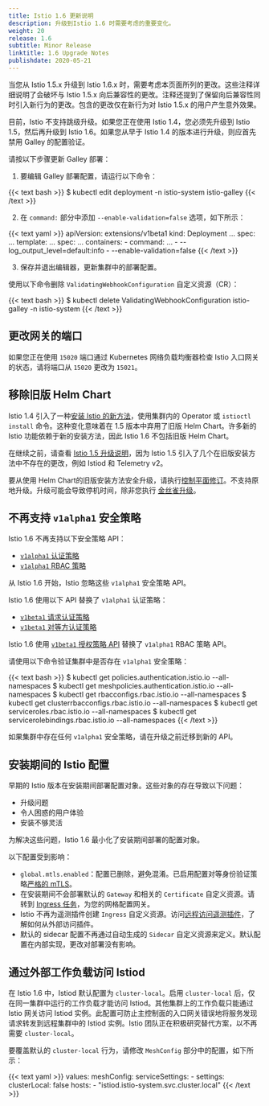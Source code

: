 ```yaml
---
title: Istio 1.6 更新说明
description: 升级到Istio 1.6 时需要考虑的重要变化。
weight: 20
release: 1.6
subtitle: Minor Release
linktitle: 1.6 Upgrade Notes
publishdate: 2020-05-21
---
```


当您从 Istio 1.5.x 升级到 Istio 1.6.x 时，需要考虑本页面所列的更改。这些注释详细说明了会破坏与 Istio 1.5.x 向后兼容性的更改。注释还提到了保留向后兼容性同时引入新行为的更改。包含的更改仅在新行为对 Istio 1.5.x 的用户产生意外效果。

目前，Istio 不支持跳级升级。如果您正在使用 Istio 1.4，您必须先升级到 Istio 1.5，然后再升级到 Istio 1.6。如果您从早于 Istio 1.4 的版本进行升级，则应首先禁用 Galley 的配置验证。

请按以下步骤更新 Galley 部署：

1. 要编辑 Galley 部署配置，请运行以下命令：

{{< text bash >}}
$ kubectl edit deployment -n istio-system istio-galley
{{< /text >}}

2. 在 `command:` 部分中添加 `--enable-validation=false` 选项，如下所示：

{{< text yaml >}}
apiVersion: extensions/v1beta1
kind: Deployment
...
spec:
...
  template:
    ...
    spec:
      ...
      containers:
      - command:
        ...
        - --log_output_level=default:info
        - --enable-validation=false
{{< /text >}}

3. 保存并退出编辑器，更新集群中的部署配置。

使用以下命令删除 `ValidatingWebhookConfiguration` 自定义资源（CR）：

{{< text bash >}}
$ kubectl delete ValidatingWebhookConfiguration istio-galley -n istio-system
{{< /text >}}

## 更改网关的端口

如果您正在使用 `15020` 端口通过 Kubernetes 网络负载均衡器检查 Istio 入口网关的状态，请将端口从 `15020` 更改为 `15021`。

## 移除旧版 Helm Chart

Istio 1.4 引入了一种[安装 Istio 的新方法](/blog/2019/introducing-istio-operator/)，使用集群内的 Operator 或 `istioctl install` 命令。这种变化意味着在 1.5 版本中弃用了旧版 Helm Chart。许多新的 Istio 功能依赖于新的安装方法，因此 Istio 1.6 不包括旧版 Helm Chart。

在继续之前，请查看 [Istio 1.5 升级说明](/news/releases/1.5.x/announcing-1.5/upgrade-notes/#control-plane-restructuring)，因为 Istio 1.5 引入了几个在旧版安装方法中不存在的更改，例如 Istiod 和 Telemetry v2。

要从使用 Helm Chart的旧版安装方法安全升级，请执行[控制平面修订](/blog/2020/multiple-control-planes/)。不支持原地升级。升级可能会导致停机时间，除非您执行 [金丝雀升级](/docs/setup/upgrade/#canary-upgrades)。

## 不再支持 `v1alpha1` 安全策略

Istio 1.6 不再支持以下安全策略 API：

- [`v1alpha1` 认证策略](https://archive.istio.io/v1.4/docs/reference/config/security/istio.authentication.v1alpha1/)
- [`v1alpha1` RBAC 策略](https://archive.istio.io/v1.4/docs/reference/config/security/istio.rbac.v1alpha1/)

从 Istio 1.6 开始，Istio 忽略这些 `v1alpha1` 安全策略 API。

Istio 1.6 使用以下 API 替换了 `v1alpha1` 认证策略：

- [`v1beta1` 请求认证策略](/docs/reference/config/security/request_authentication)
- [`v1beta1` 对等方认证策略](/docs/reference/config/security/peer_authentication)

Istio 1.6 使用 [`v1beta1` 授权策略 API](/docs/reference/config/security/authorization-policy/) 替换了 `v1alpha1` RBAC 策略 API。

请使用以下命令验证集群中是否存在 `v1alpha1` 安全策略：

{{< text bash >}}
$ kubectl get policies.authentication.istio.io --all-namespaces
$ kubectl get meshpolicies.authentication.istio.io --all-namespaces
$ kubectl get rbacconfigs.rbac.istio.io --all-namespaces
$ kubectl get clusterrbacconfigs.rbac.istio.io --all-namespaces
$ kubectl get serviceroles.rbac.istio.io --all-namespaces
$ kubectl get servicerolebindings.rbac.istio.io --all-namespaces
{{< /text >}}

如果集群中存在任何 `v1alpha1` 安全策略，请在升级之前迁移到新的 API。

## 安装期间的 Istio 配置

早期的 Istio 版本在安装期间部署配置对象。这些对象的存在导致以下问题：

- 升级问题
- 令人困惑的用户体验
- 安装不够灵活

为解决这些问题，Istio 1.6 最小化了安装期间部署的配置对象。

以下配置受到影响：

- `global.mtls.enabled`：配置已删除，避免混淆。已启用配置对等身份验证策略[严格的 mTLS](/docs/tasks/security/authentication/authn-policy/#globally-enabling-istio-mutual-tls-in-strict-mode)。
- 在安装期间不会部署默认的 `Gateway` 和相关的 `Certificate` 自定义资源。请转到 [Ingress 任务](/docs/tasks/traffic-management/ingress/)，为您的网格配置网关。
- Istio 不再为遥测插件创建 `Ingress` 自定义资源。访问[远程访问遥测插件](/docs/tasks/observability/gateways/)，了解如何从外部访问插件。
- 默认的 sidecar 配置不再通过自动生成的 `Sidecar` 自定义资源来定义。默认配置在内部实现，更改对部署没有影响。

## 通过外部工作负载访问 Istiod

在 Istio 1.6 中，Istiod 默认配置为 `cluster-local`。启用 `cluster-local` 后，仅在同一集群中运行的工作负载才能访问 Istiod。其他集群上的工作负载只能通过 Istio 网关访问 Istiod 实例。此配置可防止主控制面的入口网关错误地将服务发现请求转发到远程集群中的 Istiod 实例。Istio 团队正在积极研究替代方案，以不再需要 `cluster-local`。

要覆盖默认的 `cluster-local` 行为，请修改 `MeshConfig` 部分中的配置，如下所示：

{{< text yaml >}}
values:
  meshConfig:
    serviceSettings:
      - settings:
          clusterLocal: false
        hosts:
          - "istiod.istio-system.svc.cluster.local"
{{< /text >}}
